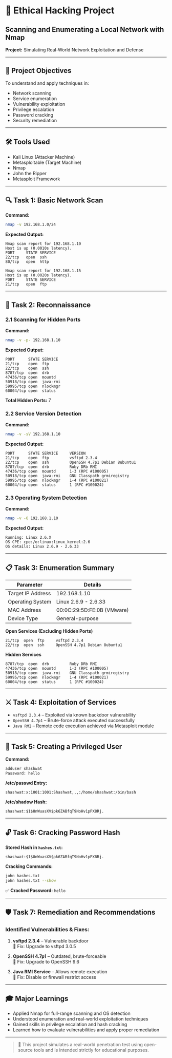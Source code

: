 # 🔐 Ethical Hacking Project

## Scanning and Enumerating a Local Network with Nmap

**Project:** Simulating Real-World Network Exploitation and Defense

---

## 🎯 Project Objectives

To understand and apply techniques in:

- Network scanning  
- Service enumeration  
- Vulnerability exploitation  
- Privilege escalation  
- Password cracking  
- Security remediation  

---

## 🛠 Tools Used

- Kali Linux (Attacker Machine)  
- Metasploitable (Target Machine)  
- Nmap  
- John the Ripper  
- Metasploit Framework  

---

## 🔍 Task 1: Basic Network Scan

**Command:**
```bash
nmap -v 192.168.1.0/24
```

**Expected Output:**
```
Nmap scan report for 192.168.1.10
Host is up (0.0010s latency).
PORT     STATE SERVICE
22/tcp   open  ssh
80/tcp   open  http

Nmap scan report for 192.168.1.15
Host is up (0.0020s latency).
PORT     STATE SERVICE
21/tcp   open  ftp
```

---

## 🧭 Task 2: Reconnaissance

### 2.1 Scanning for Hidden Ports

**Command:**
```bash
nmap -v -p- 192.168.1.10
```

**Expected Output:**
```
PORT      STATE SERVICE
21/tcp    open  ftp
22/tcp    open  ssh
8787/tcp  open  drb
47436/tcp open  mountd
50918/tcp open  java-rmi
59995/tcp open  nlockmgr
60004/tcp open  status
```

**Total Hidden Ports:** 7

### 2.2 Service Version Detection

**Command:**
```bash
nmap -v -sV 192.168.1.10
```

**Expected Output:**
```
PORT      STATE SERVICE     VERSION
21/tcp    open  ftp         vsftpd 2.3.4
22/tcp    open  ssh         OpenSSH 4.7p1 Debian 8ubuntu1
8787/tcp  open  drb         Ruby DRb RMI
47436/tcp open  mountd      1-3 (RPC #100005)
50918/tcp open  java-rmi    GNU Classpath grmiregistry
59995/tcp open  nlockmgr    1-4 (RPC #100021)
60004/tcp open  status      1 (RPC #100024)
```

### 2.3 Operating System Detection

**Command:**
```bash
nmap -v -O 192.168.1.10
```

**Expected Output:**
```
Running: Linux 2.6.X
OS CPE: cpe:/o:linux:linux_kernel:2.6
OS details: Linux 2.6.9 - 2.6.33
```

---

## 📋 Task 3: Enumeration Summary

| Parameter         | Details                          |
|-------------------|----------------------------------|
| Target IP Address | 192.168.1.10                     |
| Operating System  | Linux 2.6.9 - 2.6.33             |
| MAC Address       | 00:0C:29:5D:FE:0B (VMware)       |
| Device Type       | General-purpose                  |

**Open Services (Excluding Hidden Ports)**  
```
21/tcp  open  ftp     vsftpd 2.3.4
22/tcp  open  ssh     OpenSSH 4.7p1 Debian 8ubuntu1
```

**Hidden Services**  
```
8787/tcp  open  drb         Ruby DRb RMI
47436/tcp open  mountd      1-3 (RPC #100005)
50918/tcp open  java-rmi    GNU Classpath grmiregistry
59995/tcp open  nlockmgr    1-4 (RPC #100021)
60004/tcp open  status      1 (RPC #100024)
```

---

## ⚔️ Task 4: Exploitation of Services

- `vsftpd 2.3.4` – Exploited via known backdoor vulnerability  
- `OpenSSH 4.7p1` – Brute-force attack executed successfully  
- `Java RMI` – Remote code execution achieved via Metasploit module  

---

## 👤 Task 5: Creating a Privileged User

**Command:**
```bash
adduser shashwat
Password: hello
```

**/etc/passwd Entry:**
```
shashwat:x:1001:1001:Shashwat,,,:/home/shashwat:/bin/bash
```

**/etc/shadow Hash:**
```
shashwat:$1$8nWuasXV$pk6ZABfqT9NoHv1pPX8Rj.
```

---

## 🔓 Task 6: Cracking Password Hash

**Stored Hash in `hashes.txt`:**
```
shashwat:$1$8nWuasXV$pk6ZABfqT9NoHv1pPX8Rj.
```

**Cracking Commands:**
```bash
john hashes.txt
john hashes.txt --show
```

✅ **Cracked Password:** `hello`

---

## 🛡️ Task 7: Remediation and Recommendations

### Identified Vulnerabilities & Fixes:

1. **vsftpd 2.3.4** – Vulnerable backdoor  
   🔧 Fix: Upgrade to vsftpd 3.0.5

2. **OpenSSH 4.7p1** – Outdated, brute-forceable  
   🔧 Fix: Upgrade to OpenSSH 9.6

3. **Java RMI Service** – Allows remote execution  
   🔧 Fix: Disable or firewall restrict access  

---

## 🎓 Major Learnings

- Applied Nmap for full-range scanning and OS detection  
- Understood enumeration and real-world exploitation techniques  
- Gained skills in privilege escalation and hash cracking  
- Learned how to evaluate vulnerabilities and apply proper remediation  

---

> 📘 This project simulates a real-world penetration test using open-source tools and is intended strictly for educational purposes.